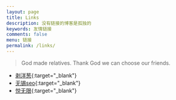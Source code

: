 ```yaml
---
layout: page
title: Links
description: 没有链接的博客是孤独的
keywords: 友情链接
comments: false
menu: 链接
permalink: /links/
---
```


> God made relatives. Thank God we can choose our friends.

* [剥洋葱](http://liujinyuan.com.cn/){:target="_blank"}
* [无锡seo](http://www.iseo365.com/){:target="_blank"}
* [悦无限](http://www.yuewux.com/){:target="_blank"}